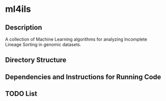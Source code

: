 # ml4ils
## Description
A collection of Machine Learning algorithms for analyzing Incomplete Lineage Sorting in genomic datasets.

## Directory Structure

## Dependencies and Instructions for Running Code

## TODO List
